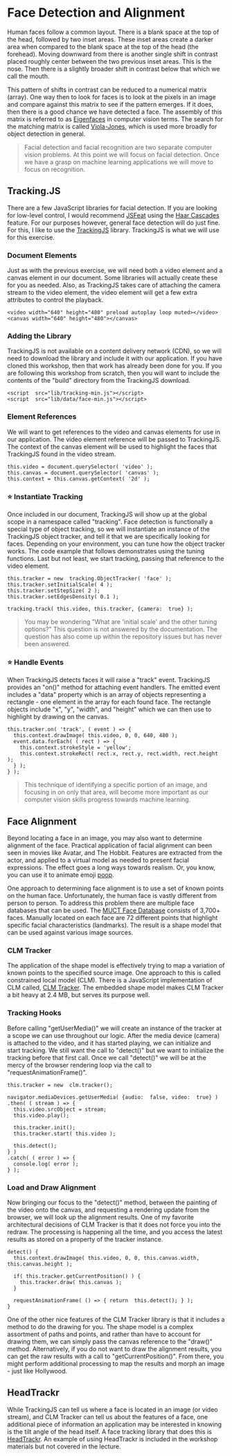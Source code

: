 ﻿# Face Detection and Alignment

Human faces follow a common layout. There is a blank space at the top of the head, followed by two inset areas. These inset areas create a darker area when compared to the blank space at the top of the head (the forehead). Moving downward from there is another single shift in contrast placed roughly center between the two previous inset areas. This is the nose. Then there is a slightly broader shift in contrast below that which we call the mouth.

This pattern of shifts in contrast can be reduced to a numerical matrix (array). One way then to look for faces is to look at the pixels in an image and compare against this matrix to see if the pattern emerges. If it does, then there is a good chance we have detected a face. The assembly of this matrix is referred to as [Eigenfaces](https://en.wikipedia.org/wiki/Eigenface) in computer vision terms. The search for the matching matrix is called [Viola-Jones](https://en.wikipedia.org/wiki/Viola%E2%80%93Jones_object_detection_framework), which is used more broadly for object detection in general.

> Facial detection and facial recognition are two separate computer vision problems. At this point we will focus on facial detection. Once we have a grasp on machine learning applications we will move to focus on recognition.

## Tracking.JS

There are a few JavaScript libraries for facial detection. If you are looking for low-level control, I would recommend [JSFeat](https://inspirit.github.io/jsfeat) using the [Haar Cascades](https://en.wikipedia.org/wiki/Haar-like_feature) feature. For our purposes however, general face detection will do just fine. For this, I like to use the [TrackingJS](https://trackingjs.com/) library. TrackingJS is what we will use for this exercise.

### Document Elements

Just as with the previous exercise, we will need both a video element and a canvas element in our document. Some libraries will actually create these for you as needed. Also, as TrackingJS takes care of attaching the camera stream to the video element, the video element will get a few extra attributes to control the playback.

    <video width="640" height="480" preload autoplay loop muted></video>
    <canvas width="640" height="480"></canvas>

### Adding the Library

TrackingJS is not available on a content delivery network (CDN), so we will need to download the library and include it with our application. If you have cloned this workshop, then that work has already been done for you. If you are following this workshop from scratch, then you will want to include the contents of the "build" directory from the TrackingJS download.

    <script  src="lib/tracking-min.js"></script>
    <script  src="lib/data/face-min.js"></script>

### Element References

We will want to get references to the video and canvas elements for use in our application. The video element reference will be passed to TrackingJS. The context of the canvas element will be used to highlight the faces that TrackingJS found in the video stream.

    this.video = document.querySelector( 'video' );
    this.canvas = document.querySelector( 'canvas' );
    this.context = this.canvas.getContext( '2d' );

### :star: Instantiate Tracking

Once included in our document, TrackingJS will show up at the global scope in a namespace called "tracking". Face detection is functionally a special type of object tracking, so we will instantiate an instance of the TrackingJS object tracker, and tell it that we are specifically looking for faces. Depending on your environment, you can tune how the object tracker works. The code example that follows demonstrates using the tuning functions. Last but not least, we start tracking, passing that reference to the video element.

    this.tracker = new  tracking.ObjectTracker( 'face' );
    this.tracker.setInitialScale( 4 );
    this.tracker.setStepSize( 2 );
    this.tracker.setEdgesDensity( 0.1 );
    
    tracking.track( this.video, this.tracker, {camera:  true} );

> You may be wondering "What are 'initial scale' and the other tuning options?" This question is not answered by the documentation. The question has also come up within the repository issues but has never been answered.

### :star: Handle Events

When TrackingJS detects faces it will raise a "track" event. TrackingJS provides an "on()" method for attaching event handlers. The emitted event includes a "data" property which is an array of objects representing a rectangle - one element in the array for each found face. The rectangle objects include "x", "y", "width", and "height" which we can then use to highlight by drawing on the canvas.

    this.tracker.on( 'track', ( event ) => {
      this.context.drawImage( this.video, 0, 0, 640, 480 );
      event.data.forEach( ( rect ) => {
        this.context.strokeStyle = 'yellow';
        this.context.strokeRect( rect.x, rect.y, rect.width, rect.height );
      } );
    } );

> This technique of identifying a specific portion of an image, and focusing in on only that area, will become more important as our computer vision skills progress towards machine learning.

## Face Alignment

Beyond locating a face in an image, you may also want to determine alignment of the face. Practical application of facial alignment can been seen in movies like Avatar, and The Hobbit. Features are extracted from the actor, and applied to a virtual model as needed to present facial expressions. The effect goes a long ways towards realism. Or, you know, you can use it to animate emoji [poop](https://www.theverge.com/2017/9/12/16290210/new-iphone-emoji-animated-animoji-apple-ios-11-update).

One approach to determining face alignment is to use a set of known points on the human face. Unfortunately, the human face is vastly different from person to person. To address this problem there are multiple face databases that can be used. The [MUCT Face Database](http://www.milbo.org/muct/) consists of 3,700+ faces. Manually located on each face are 72 different points that highlight specific facial characteristics (landmarks). The result is a shape model that can be used against various image sources.

### CLM Tracker

The application of the shape model is effectively trying to map a variation of known points to the specified source image. One approach to this is called constrained local model (CLM). There is a JavaScript implementation of CLM called, [CLM Tracker](https://github.com/auduno/clmtrackr). The embedded shape model makes CLM Tracker a bit heavy at 2.4 MB, but serves its purpose well.

### Tracking Hooks

Before calling "getUserMedia()" we will create an instance of the tracker at a scope we can use throughout our logic. After the media device (camera) is attached to the video, and it has started playing, we can initialize and start tracking. We still want the call to "detect()" but we want to initialize the tracking before that first call. Once we call "detect()" we will be at the mercy of the browser rendering loop via the call to "requestAnimationFrame()".

    this.tracker = new  clm.tracker();
    
    navigator.mediaDevices.getUserMedia( {audio:  false, video:  true} )
    .then( ( stream ) => {
      this.video.srcObject = stream;
      this.video.play();
      
      this.tracker.init();
      this.tracker.start( this.video );
      
      this.detect();
    } )
    .catch( ( error ) => {
      console.log( error );
    } );

### Load and Draw Alignment

Now bringing our focus to the "detect()" method, between the painting of the video onto the canvas, and requesting a rendering update from the browser, we will look up the alignment results. One of my favorite architectural decisions of CLM Tracker is that it does not force you into the redraw. The processing is happening all the time, and you access the latest results as stored on a property of the tracker instance.

    detect() {
      this.context.drawImage( this.video, 0, 0, this.canvas.width, this.canvas.height );
      
      if( this.tracker.getCurrentPosition() ) {
        this.tracker.draw( this.canvas );
      }
      
      requestAnimationFrame( () => { return  this.detect(); } );
    }

One of the other nice features of the CLM Tracker library is that it includes a method to do the drawing for you. The shape model is a complex assortment of paths and points, and rather than have to account for drawing them, we can simply pass the canvas reference to the "draw()" method. Alternatively, if you do not want to draw the alignment results, you can get the raw results with a call to "getCurrentPosition()". From there, you might perform additional processing to map the results and morph an image - just like Hollywood.

## HeadTrackr

While TrackingJS can tell us where a face is located in an image (or video stream), and CLM Tracker can tell us about the features of a face, one additional piece of information an application may be interested in knowing is the tilt angle of the head itself. A face tracking library that does this is [HeadTrackr](https://github.com/auduno/headtrackr). An example of using HeadTrackr is included in the workshop materials but not covered in the lecture.

